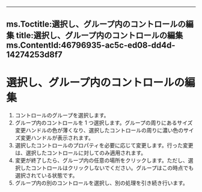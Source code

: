 

---
ms.Toctitle:選択し、グループ内のコントロールの編集
title:選択し、グループ内のコントロールの編集
ms.ContentId:46796935-ac5c-ed08-dd4d-14274253d8f7
---
# 選択し、グループ内のコントロールの編集





1. コントロールのグループを選択します。
2. グループ内のコントロールを 1 つ選択します。グループの周りにあるサイズ変更ハンドルの色が薄くなり、選択したコントロールの周りに濃い色のサイズ変更ハンドルが表示されます。
3. 選択したコントロールのプロパティを必要に応じて変更します。行った変更は、選択したコントロールに対してのみ適用されます。
4. 変更が終了したら、グループ内の任意の場所をクリックします。ただし、選択したコントロールはクリックしないでください。グループはこの時点でも選択されている状態です。
5. グループ内の別のコントロールを選択し、別の処理を引き続き行います。


